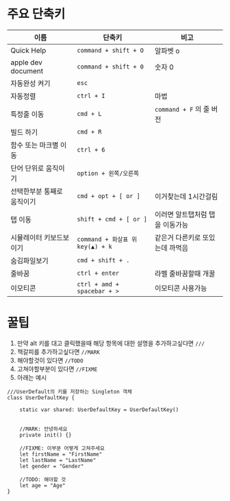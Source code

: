 # 주요 단축키 
| 이름 | 단축키 | 비고  |
| --- | --- | ---|
| Quick Help | `command + shift + O` | 알파벳 o |
| apple dev document | `command + shift + 0` | 숫자 0 |
| 자동완성 켜기 | `esc` |
| 자동정렬  | `ctrl + I `| 마법
| 특정줄 이동 | `cmd + L`   | `command + F` 의 줄 버전
| 빌드 하기 | `cmd + R`|
| 함수 또는 마크별 이동 | `ctrl + 6 `
| 단어 단위로 움직이기 | `option + 왼쪽/오른쪽`
| 선택한부분 통째로 움직이기 | `cmd + opt + [ or ]` | 이거찾는데 1시간걸림 |
| 탭 이동 | `shift + cmd + [ or ]` | 이러면 알트탭처럼 탭을 이동가능 |
| 시뮬레이터 키보드보이기 | `command + 화살표 위 key(▲) + k ` | 같은거 다른키로 또있는데 까먹음 |
| 숨김파일보기 | `cmd + shift + .`| 
| 줄바꿈 | `ctrl + enter` | 라벨 줄바꿈할때 개꿀 |
| 이모티콘 | `ctrl + amd + spacebar + >` | 이모티콘 사용가능 |
# 꿀팁

1. 만약 alt 키를 대고 클릭했을때 해당 항목에 대한 설명을 추가하고싶다면 `///`
2. 책갈피를 추가하고싶다면 `//MARK`
3. 해야할것이 있다면 `//TODO`
4. 고쳐야할부분이 있다면 `//FIXME`
5. 아래는 예시

```
///UserDefault의 키를 저장하는 Singleton 객체
class UserDefaultKey {
  
    static var shared: UserDefaultKey = UserDefaultKey()
 

    //MARK: 안녕하세요
    private init() {}
    
    //FIXME: 이부분 어떻게 고쳐주세요
    let firstName = "FirstName"
    let lastName = "LastName"
    let gender = "Gender"

    //TODO: 해야할 것 
    let age = "Age"
}
```